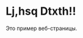 <!DOCTYPE html>
<html>
<head>
    <title>Пример веб-страницы</title>
</head>
<body>
    <h1> Lj,hsq Dtxth!!</h1>
    <p>Это пример веб-страницы.</p>
</body>
</html>

